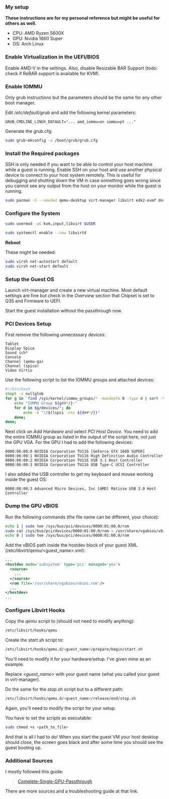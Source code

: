### **My setup**
**These instructions are for my personal reference but might be useful for others as well.**

- CPU: AMD Ryzen 5600X
- GPU: Nvidia 1660 Super
- OS: Arch Linux

### **Enable Virtualization in the UEFI/BIOS**
Enable AMD-V in the settings. Also, disable Resizable BAR Support (todo: check if ReBAR support is available for KVM).

### **Enable IOMMU**
Only grub instructions but the parameters should be the same for any other boot manager.

Edit <i>/etc/default/grub</i> and add the following kernel parameters:
```
GRUB_CMDLINE_LINUX_DEFAULT="... amd_iommu=on iommu=pt ..."
```

Generate the grub.cfg:
```sh
sudo grub-mkconfig -o /boot/grub/grub.cfg
```

### **Install the Required packages**
SSH is only needed if you want to be able to control your host machine while a guest is running. Enable SSH on your host and use another physical device to connect to your host system remotely. This is useful for debugging and shutting down the VM in case something goes wrong since you cannot see any output from the host on your monitor while the guest is running.
```sh
sudo pacman -S --needed qemu-desktop virt-manager libvirt edk2-ovmf dnsmasq openssh
```

### **Configure the System**
```sh
sudo usermod -aG kvm,input,libvirt $USER
```

```sh
sudo systemctl enable --now libvirtd
```

<b>Reboot</b>

These might be needed:
```sh
sudo virsh net-autostart default
sudo virsh net-start default
```

### **Setup the Guest OS**
Launch virt-manager and create a new virtual machine. Most default settings are fine but check in the <i>Overview</i> section that Chipset is set to Q35 and Firmware to UEFI.

Start the guest installation without the passthrough now.

### **PCI Devices Setup**
First remove the following unnecessary devices:
```
Tablet
Display Spice
Sound ich*
Console
Channel (qemu-ga)
Channel (spice)
Video Virtio
```

Use the following script to list the IOMMU groups and attached devices:
```sh
#!/bin/bash
shopt -s nullglob
for g in `find /sys/kernel/iommu_groups/* -maxdepth 0 -type d | sort -V`; do
    echo "IOMMU Group ${g##*/}:"
    for d in $g/devices/*; do
        echo -e "\t$(lspci -nns ${d##*/})"
    done;
done;
```

Next click on <i>Add Hardware</i> and select <i>PCI Host Device</i>. You need to add the entire IOMMU group as listed in the output of the script here, not just the GPU VGA. For the GPU I had to add the following devices:
```
0000:06:00:0 NVIDIA Corporation TU116 [GeForce GTX 1660 SUPER]
0000:06:00:1 NVIDIA Corporation TU116 High Definition Audio Controller
0000:06:00:2 NVIDIA Corporation TU116 USB 3.1 Host Controller
0000:06:00:3 NVIDIA Corporation TU116 USB Type-C UCSI Controller
```

I also added the USB controller to get my keyboard and mouse working inside the guest OS:
```
0000:08:00:3 Advanced Micro Devices, Inc [AMD] Matisse USB 3.0 Host Controller
```

### **Dump the GPU vBIOS**
Run the following commands (the file name can be different, your choice):
```sh
echo 1 | sudo tee /sys/bus/pci/devices/0000:01:00.0/rom
sudo cat /sys/bus/pci/devices/0000:01:00.0/rom > /usr/share/vgabios/vbios.rom
echo 0 | sudo tee /sys/bus/pci/devices/0000:01:00.0/rom
```

Add the vBIOS path inside the hostdev block of your guest XML (/etc/libvirt/qemu/<guest_name>.xml):
```xml
...
<hostdev mode='subsystem' type='pci' managed='yes'>
  <source>
    ...
  </source>
  <rom file='/usr/share/vgabios/vbios.rom'/>
  ...
</hostdev>
...
```

### **Configure Libvirt Hooks**
Copy the <i>qemu</i> script to (should not need to modify anything):
```sh
/etc/libvirt/hooks/qemu
```

Create the <i>start.sh</i> script to:
```sh
/etc/libvirt/hooks/qemu.d/<guest_name>/prepare/begin/start.sh
```
You'll need to modify it for your hardware/setup. I've given mine as an example.

Replace <i><guest_name></i> with your guest name (what you called your guest in virt-manager).

Do the same for the <i>stop.sh</i> script but to a different path:
```sh
/etc/libvirt/hooks/qemu.d/<guest_name>/release/end/stop.sh
```
Again, you'll need to modify the script for your setup.

You have to set the scripts as executable:
```sh
sudo chmod +x <path_to_file>
```

And that is all I had to do! When you start the guest VM your host desktop should close, the screen goes black and after some time you should see the guest booting up.

### **Additional Sources**
I mostly followed this guide:
> [Complete-Single-GPU-Passthrough](https://github.com/QaidVoid/Complete-Single-GPU-Passthrough)<br/>

There are more sources and a troubleshooting guide at that link.
